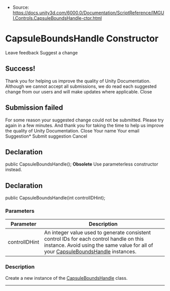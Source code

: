 * Source: https://docs.unity3d.com/6000.0/Documentation/ScriptReference/IMGUI.Controls.CapsuleBoundsHandle-ctor.html

# CapsuleBoundsHandle Constructor
Leave feedback
Suggest a change
## Success!
Thank you for helping us improve the quality of Unity Documentation. Although we cannot accept all submissions, we do read each suggested change from our users and will make updates where applicable.
Close
## Submission failed
For some reason your suggested change could not be submitted. Please <a>try again</a> in a few minutes. And thank you for taking the time to help us improve the quality of Unity Documentation.
Close
Your name Your email Suggestion* Submit suggestion
Cancel
## Declaration
public CapsuleBoundsHandle(); 
**Obsolete** Use parameterless constructor instead.
## Declaration
public CapsuleBoundsHandle(int controlIDHint); 
### Parameters
Parameter | Description  
---|---  
controlIDHint | An integer value used to generate consistent control IDs for each control handle on this instance. Avoid using the same value for all of your [CapsuleBoundsHandle](https://docs.unity3d.com/6000.0/Documentation/ScriptReference/IMGUI.Controls.CapsuleBoundsHandle.html) instances.  
### Description
Create a new instance of the [CapsuleBoundsHandle](https://docs.unity3d.com/6000.0/Documentation/ScriptReference/IMGUI.Controls.CapsuleBoundsHandle.html) class.
* * *
